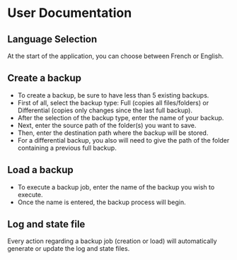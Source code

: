 # User Documentation

## Language Selection

At the start of the application, you can choose between French or English.

## Create a backup

* To create a backup, be sure to have less than 5 existing backups.
* First of all, select the backup type: Full (copies all files/folders) or Differential (copies only changes since the last full backup).
* After the selection of the backup type, enter the name of your backup.
* Next, enter the source path of the folder(s) you want to save.
* Then, enter the destination path where the backup will be stored.
* For a differential backup, you also will need to give the path of the folder containing a previous full backup.

## Load a backup

* To execute a backup job, enter the name of the backup you wish to execute.
* Once the name is entered, the backup process will begin.

## Log and state file

Every action regarding a backup job (creation or load) will automatically generate or update the log and state files.

